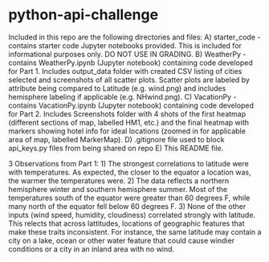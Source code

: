 # python-api-challenge
Included in this repo are the following directories and files:
	A) starter_code - contains starter code Jupyter notebooks provided. This is included for informational purposes only. DO NOT USE IN GRADING.
	B) WeatherPy - contains WeatherPy.ipynb (Jupyter notebook) containing code developed for Part 1. Includes output_data folder with created CSV listing of cities selected and screenshots of all scatter plots. Scatter plots are labeled by attribute being compared to Latitude (e.g. wind.png) and includes hemisphere labeling if applicable (e.g. NHwind.png).
	C) VacationPy - contains VacationPy.ipynb (Jupyter notebook) containing code developed for Part 2. Includes Screenshots folder with 4 shots of the first heatmap (different sections of map, labelled HM1, etc.) and the final heatmap with markers showing hotel info for ideal locations (zoomed in for applicable area of map, labelled MarkerMap).
	D) .gitignore file used to block api_keys.py files from being shared on repo
	E) This README file.


3 Observations from Part 1:
	1) The strongest correlations to latitude were with temperatures. As expected, the closer to the equator a location was, the warmer the temperatures were.
	2) The data reflects a northern hemisphere winter and southern hemisphere summer. Most of the temperatures south of the equator were greater than 60 degrees F, while many north of the equator fell below 60 degrees F. 
	3) None of the other inputs (wind speed, humidity, cloudiness) correlated strongly with latitude. This relects that across lattitudes, locations of geographic features that make these traits inconsistent. For instance, the same latitude may contain a city on a lake, ocean or other water feature that could cause windier conditions or a city in an inland area with no wind. 